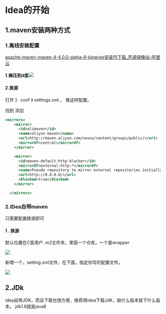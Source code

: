 # Idea的开始

## 1.maven安装两种方式

### 1.离线安装配置

[apache-maven-maven-4-4.0.0-alpha-9-binaries安装包下载_开源镜像站-阿里云](https://mirrors.aliyun.com/apache/maven/maven-4/4.0.0-alpha-9/binaries/?spm=a2c6h.25603864.0.0.4eac390cXvqIao)

#### 1.解压到d盘![](../../assets/2024-06-05-00-04-53-Clip_2024-06-05_00-04-50.png)

#### 2.换源

打开 》 conf 》 settings.xml  ， 像这样配置。

找到<mirrors> 添加<mirror>

```xml
<mirrors>
    <mirror>  
      <id>alimaven</id>  
      <name>aliyun maven</name>  
      <url>http://maven.aliyun.com/nexus/content/groups/public/</url>  
      <mirrorOf>central</mirrorOf>          
    </mirror>

    <mirror>
      <id>maven-default-http-blocker</id>
      <mirrorOf>external:http:*</mirrorOf>
      <name>Pseudo repository to mirror external repositories initially using HTTP.</name>
      <url>http://0.0.0.0/</url>
      <blocked>true</blocked>
    </mirror>

  </mirrors>
```

### 2.IDea自带maven

只需要配置换源即可

#### 1 . 换源

默认位置在C盘用户 .m2文件夹，里面一个仓库，一个是wrapper

![](../../assets/2024-06-05-00-16-34-Clip_2024-06-05_00-16-32.png)

新增一个，setting.xml文件，在下面，指定你写的配置文件。

![](../../assets/2024-06-05-00-19-16-Clip_2024-06-05_00-19-10.png)

## 2.JDk

idea自带JDK，而且下载也很方便，推荐用idea下载JdK，缺什么版本就下什么版本。 jdk1.8就是java8
